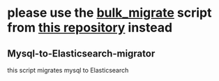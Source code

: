 # please use the [bulk_migrate](https://github.com/SnelleJelle/ElasticsearchPerformance/blob/master/bulk_migrate.py) script from [this repository](https://github.com/SnelleJelle/ElasticsearchPerformance) instead


## Mysql-to-Elasticsearch-migrator

this script migrates mysql to Elasticsearch
